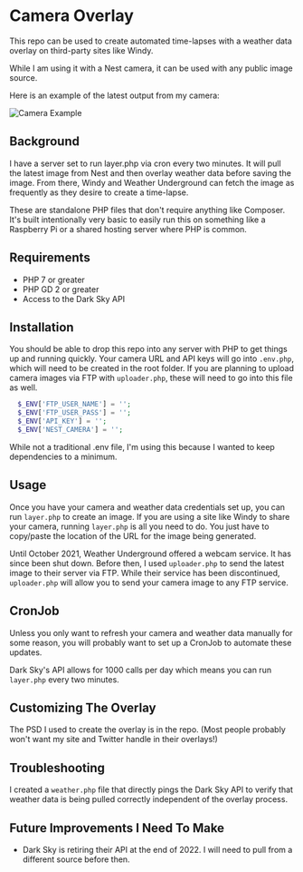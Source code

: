 
# Camera Overlay
This repo can be used to create automated time-lapses with a weather data overlay on third-party sites like Windy.

While I am using it with a Nest camera, it can be used with any public image source.

Here is an example of the latest output from my camera:

![Camera Example](https://lordcol.in/roof-camera/images/roof.jpg)


## Background
I have a server set to run layer.php via cron every two minutes. It will pull the latest image from Nest and then overlay weather data before saving the image. From there, Windy and Weather Underground can fetch the image as frequently as they desire to create a time-lapse.

These are standalone PHP files that don't require anything like Composer. It's built intentionally very basic to easily run this on something like a Raspberry Pi or a shared hosting server where PHP is common.


## Requirements
- PHP 7 or greater
- PHP GD 2 or greater
- Access to the Dark Sky API


## Installation
You should be able to drop this repo into any server with PHP to get things up and running quickly. Your camera URL and API keys will go into `.env.php`, which will need to be created in the root folder. If you are planning to upload camera images via FTP with `uploader.php`, these will need to go into this file as well.

```php
  $_ENV['FTP_USER_NAME'] = '';
  $_ENV['FTP_USER_PASS'] = '';
  $_ENV['API_KEY'] = '';
  $_ENV['NEST_CAMERA'] = '';
```
While not a traditional .env file, I'm using this because I wanted to keep dependencies to a minimum.

## Usage
Once you have your camera and weather data credentials set up, you can run `layer.php` to create an image. If you are using a site like Windy to share your camera, running `layer.php` is all you need to do. You just have to copy/paste the location of the URL for the image being generated.

Until October 2021, Weather Underground offered a webcam service. It has since been shut down. Before then, I used `uploader.php` to send the latest image to their server via FTP. While their service has been discontinued, `uploader.php` will allow you to send your camera image to any FTP service.

## CronJob
Unless you only want to refresh your camera and weather data manually for some reason, you will probably want to set up a CronJob to automate these updates.

Dark Sky's API allows for 1000 calls per day which means you can run `layer.php` every two minutes.

## Customizing The Overlay
The PSD I used to create the overlay is in the repo. (Most people probably won't want my site and Twitter handle in their overlays!)

## Troubleshooting
I created a `weather.php` file that directly pings the Dark Sky API to verify that weather data is being pulled correctly independent of the overlay process.

## Future Improvements I Need To Make
- Dark Sky is retiring their API at the end of 2022. I will need to pull from a different source before then.
